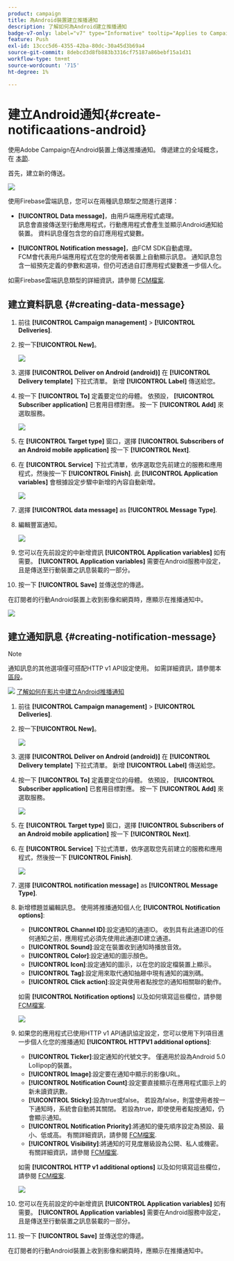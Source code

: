 ```yaml
---
product: campaign
title: 為Android裝置建立推播通知
description: 了解如何為Android建立推播通知
badge-v7-only: label="v7" type="Informative" tooltip="Applies to Campaign Classic v7 only"
feature: Push
exl-id: 13ccc5d6-4355-42ba-80dc-30a45d3b69a4
source-git-commit: 8debcd3d8fb883b3316cf75187a86bebf15a1d31
workflow-type: tm+mt
source-wordcount: '715'
ht-degree: 1%

---
```


# 建立Android通知{#create-notificaations-android}



使用Adobe Campaign在Android裝置上傳送推播通知。 傳遞建立的全域概念，在 [本節](steps-about-delivery-creation-steps.md).

首先，建立新的傳送。

![](assets/nmac_delivery_1.png)

使用Firebase雲端訊息，您可以在兩種訊息類型之間進行選擇：

* **[!UICONTROL Data message]**，由用戶端應用程式處理。
   <br>訊息會直接傳送至行動應用程式，行動應用程式會產生並顯示Android通知給裝置。 資料訊息僅包含您的自訂應用程式變數。

* **[!UICONTROL Notification message]**，由FCM SDK自動處理。
   <br> FCM會代表用戶端應用程式在您的使用者裝置上自動顯示訊息。 通知訊息包含一組預先定義的參數和選項，但仍可透過自訂應用程式變數進一步個人化。

如需Firebase雲端訊息類型的詳細資訊，請參閱 [FCM檔案](https://firebase.google.com/docs/cloud-messaging/concept-options#notifications_and_data_messages).

## 建立資料訊息 {#creating-data-message}

1. 前往 **[!UICONTROL Campaign management]** > **[!UICONTROL Deliveries]**.

1. 按一下&#x200B;**[!UICONTROL New]**。

   ![](assets/nmac_android_3.png)

1. 選擇 **[!UICONTROL Deliver on Android (android)]** 在 **[!UICONTROL Delivery template]** 下拉式清單。 新增 **[!UICONTROL Label]** 傳送給您。

1. 按一下 **[!UICONTROL To]** 定義要定位的母體。 依預設， **[!UICONTROL Subscriber application]** 已套用目標對應。 按一下 **[!UICONTROL Add]** 來選取服務。

   ![](assets/nmac_android_7.png)

1. 在 **[!UICONTROL Target type]** 窗口，選擇 **[!UICONTROL Subscribers of an Android mobile application]** 按一下 **[!UICONTROL Next]**.

1. 在 **[!UICONTROL Service]** 下拉式清單，依序選取您先前建立的服務和應用程式，然後按一下 **[!UICONTROL Finish]**.
此 **[!UICONTROL Application variables]** 會根據設定步驟中新增的內容自動新增。

   ![](assets/nmac_android_6.png)

1. 選擇 **[!UICONTROL data message]** as **[!UICONTROL Message Type]**.

1. 編輯豐富通知。

   ![](assets/nmac_android_5.png)

1. 您可以在先前設定的中新增資訊 **[!UICONTROL Application variables]** 如有需要。 **[!UICONTROL Application variables]** 需要在Android服務中設定，且是傳送至行動裝置之訊息裝載的一部分。

1. 按一下 **[!UICONTROL Save]** 並傳送您的傳遞。

在訂閱者的行動Android裝置上收到影像和網頁時，應顯示在推播通知中。

![](assets/nmac_android_4.png)

## 建立通知訊息 {#creating-notification-message}

>[!NOTE]
>
>通知訊息的其他選項僅可搭配HTTP v1 API設定使用。 如需詳細資訊，請參閱本[區段](configuring-the-mobile-application-android.md#android-service-httpv1)。

![](assets/do-not-localize/how-to-video.png) [了解如何在影片中建立Android推播通知](https://experienceleague.adobe.com/docs/campaign-classic-learn/getting-started-with-push-notifications-for-android/configuring-and-sending-push-notifications.html?lang=en#additional-resources)

1. 前往 **[!UICONTROL Campaign management]** > **[!UICONTROL Deliveries]**.

1. 按一下&#x200B;**[!UICONTROL New]**。

   ![](assets/nmac_android_3.png)

1. 選擇 **[!UICONTROL Deliver on Android (android)]** 在 **[!UICONTROL Delivery template]** 下拉式清單。 新增 **[!UICONTROL Label]** 傳送給您。

1. 按一下 **[!UICONTROL To]** 定義要定位的母體。 依預設， **[!UICONTROL Subscriber application]** 已套用目標對應。 按一下 **[!UICONTROL Add]** 來選取服務。

   ![](assets/nmac_android_7.png)

1. 在 **[!UICONTROL Target type]** 窗口，選擇 **[!UICONTROL Subscribers of an Android mobile application]** 按一下 **[!UICONTROL Next]**.

1. 在 **[!UICONTROL Service]** 下拉式清單，依序選取您先前建立的服務和應用程式，然後按一下 **[!UICONTROL Finish]**.

   ![](assets/nmac_android_6.png)

1. 選擇 **[!UICONTROL notification message]** as **[!UICONTROL Message Type]**.

1. 新增標題並編輯訊息。 使用將推播通知個人化 **[!UICONTROL Notification options]**:

   * **[!UICONTROL Channel ID]**:設定通知的通道ID。 收到具有此通道ID的任何通知之前，應用程式必須先使用此通道ID建立通道。
   * **[!UICONTROL Sound]**:設定在裝置收到通知時播放音效。
   * **[!UICONTROL Color]**:設定通知的圖示顏色。
   * **[!UICONTROL Icon]**:設定通知的圖示，以在您的設定檔裝置上顯示。
   * **[!UICONTROL Tag]**:設定用來取代通知抽屜中現有通知的識別碼。
   * **[!UICONTROL Click action]**:設定與使用者點按您的通知相關聯的動作。

   如需 **[!UICONTROL Notification options]** 以及如何填寫這些欄位，請參閱 [FCM檔案](https://firebase.google.com/docs/reference/fcm/rest/v1/projects.messages#androidnotification).

   ![](assets/nmac_android_8.png)

1. 如果您的應用程式已使用HTTP v1 API通訊協定設定，您可以使用下列項目進一步個人化您的推播通知 **[!UICONTROL HTTPV1 additional options]**:

   * **[!UICONTROL Ticker]**:設定通知的代號文字。 僅適用於設為Android 5.0 Lollipop的裝置。
   * **[!UICONTROL Image]**:設定要在通知中顯示的影像URL。
   * **[!UICONTROL Notification Count]**:設定要直接顯示在應用程式圖示上的新未讀資訊數。
   * **[!UICONTROL Sticky]**:設為true或false。 若設為false，則當使用者按一下通知時，系統會自動將其關閉。 若設為true，即使使用者點按通知，仍會顯示通知。
   * **[!UICONTROL Notification Priority]**:將通知的優先順序設定為預設、最小、低或高。 有關詳細資訊，請參閱 [FCM檔案](https://firebase.google.com/docs/reference/fcm/rest/v1/projects.messages#NotificationPriority).
   * **[!UICONTROL Visibility]**:將通知的可見度層級設為公開、私人或機密。 有關詳細資訊，請參閱 [FCM檔案](https://firebase.google.com/docs/reference/fcm/rest/v1/projects.messages#visibility).

   如需 **[!UICONTROL HTTP v1 additional options]** 以及如何填寫這些欄位，請參閱 [FCM檔案](https://firebase.google.com/docs/reference/fcm/rest/v1/projects.messages#androidnotification).

   ![](assets/nmac_android_9.png)

1. 您可以在先前設定的中新增資訊 **[!UICONTROL Application variables]** 如有需要。 **[!UICONTROL Application variables]** 需要在Android服務中設定，且是傳送至行動裝置之訊息裝載的一部分。

1. 按一下 **[!UICONTROL Save]** 並傳送您的傳遞。

在訂閱者的行動Android裝置上收到影像和網頁時，應顯示在推播通知中。
